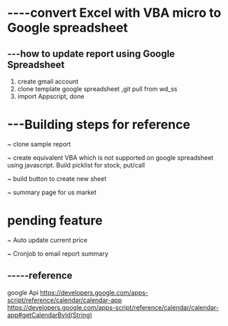 # ----convert Excel with VBA micro to Google spreadsheet 

## ---how to update report using Google Spreadsheet
1) create gmail account 
2) clone template google spreadsheet ,git pull from wd_ss
3) import Appscript, done 


# ---Building steps for reference
~ clone sample report 

~ create equivalent VBA which is not supported on google spreadsheet using javascript. Build picklist for stock, put/call

~ build button to create new sheet 

~ summary page for us market 
 

# pending feature 
~ Auto update current price 

~ Cronjob to email report summary 




## -----reference 
google Api 
https://developers.google.com/apps-script/reference/calendar/calendar-app
https://developers.google.com/apps-script/reference/calendar/calendar-app#getCalendarById(String)
